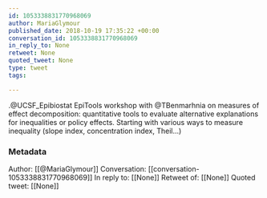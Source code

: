 ```yaml
---
id: 1053338831770968069
author: MariaGlymour
published_date: 2018-10-19 17:35:22 +00:00
conversation_id: 1053338831770968069
in_reply_to: None
retweet: None
quoted_tweet: None
type: tweet
tags:

---
```


.@UCSF_Epibiostat EpiTools workshop with @TBenmarhnia on measures of effect decomposition: quantitative tools to evaluate alternative explanations for inequalities or policy effects. Starting with various ways to measure inequality (slope index, concentration index, Theil...)

### Metadata

Author: [[@MariaGlymour]]
Conversation: [[conversation-1053338831770968069]]
In reply to: [[None]]
Retweet of: [[None]]
Quoted tweet: [[None]]
